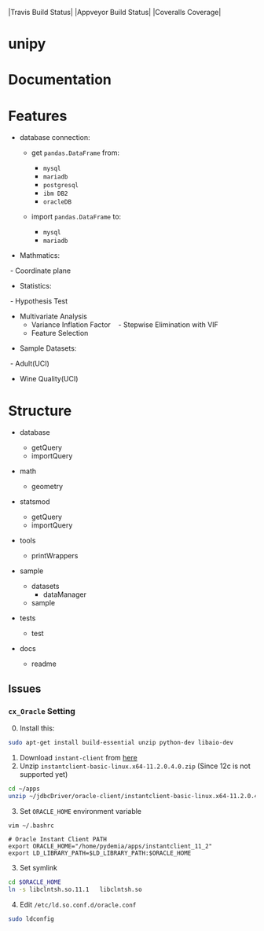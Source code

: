 |Travis Build Status| |Appveyor Build Status| |Coveralls Coverage|

unipy
=====


Documentation
=============



Features
========

* database connection:

  - get ``pandas.DataFrame`` from:
  
    - ``mysql``
    - ``mariadb``
    - ``postgresql``
    - ``ibm DB2``
    - ``oracleDB``

  - import ``pandas.DataFrame`` to:
  
    - ``mysql``
    - ``mariadb``

* Mathmatics:

  - Coordinate plane

* Statistics:

  - Hypothesis Test
  - Multivariate Analysis
    - Variance Inflation Factor
    - Stepwise Elimination with VIF
    - Feature Selection

* Sample Datasets:

  - Adult(UCI)
  - Wine Quality(UCI)


Structure
=========

* database

  - getQuery
  - importQuery

* math

  - geometry
 
* statsmod

  - getQuery
  - importQuery
  
* tools

  - printWrappers

* sample

  * datasets
    - dataManager
  - sample
  
* tests

  - test
  
* docs

  - readme


## Issues

### `cx_Oracle` Setting

0. Install this:
```sh
sudo apt-get install build-essential unzip python-dev libaio-dev
```

1. Download `instant-client` from [here](http://www.oracle.com/technetwork/topics/linuxx86-64soft-092277.html)  
2. Unzip `instantclient-basic-linux.x64-11.2.0.4.0.zip` (Since 12c is not supported yet)
```sh
cd ~/apps
unzip ~/jdbcDriver/oracle-client/instantclient-basic-linux.x64-11.2.0.4.0.zip
```
3. Set `ORACLE_HOME` environment variable
```sh
vim ~/.bashrc
```

```vim
# Oracle Instant Client PATH
export ORACLE_HOME="/home/pydemia/apps/instantclient_11_2"
export LD_LIBRARY_PATH=$LD_LIBRARY_PATH:$ORACLE_HOME
```

3. Set symlink

```sh
cd $ORACLE_HOME
ln -s libclntsh.so.11.1   libclntsh.so
```

4. Edit `/etc/ld.so.conf.d/oracle.conf`
```sh
sudo ldconfig
```
